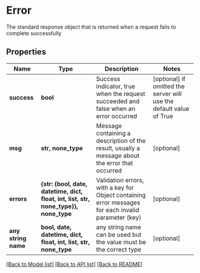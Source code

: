 # Error

The standard response object that is returned when a request fails to complete successfully

## Properties
Name | Type | Description | Notes
------------ | ------------- | ------------- | -------------
**success** | **bool** | Success indicator, true when the request succeeded and false when an error occurred | [optional]  if omitted the server will use the default value of True
**msg** | **str, none_type** | Message containing a description of the result, usually a message about the error that occurred | [optional] 
**errors** | **{str: (bool, date, datetime, dict, float, int, list, str, none_type)}, none_type** | Validation errors, with a key for Object containing error messages for each invalid parameter (key) | [optional] 
**any string name** | **bool, date, datetime, dict, float, int, list, str, none_type** | any string name can be used but the value must be the correct type | [optional]

[[Back to Model list]](../README.md#documentation-for-models) [[Back to API list]](../README.md#documentation-for-api-endpoints) [[Back to README]](../README.md)


